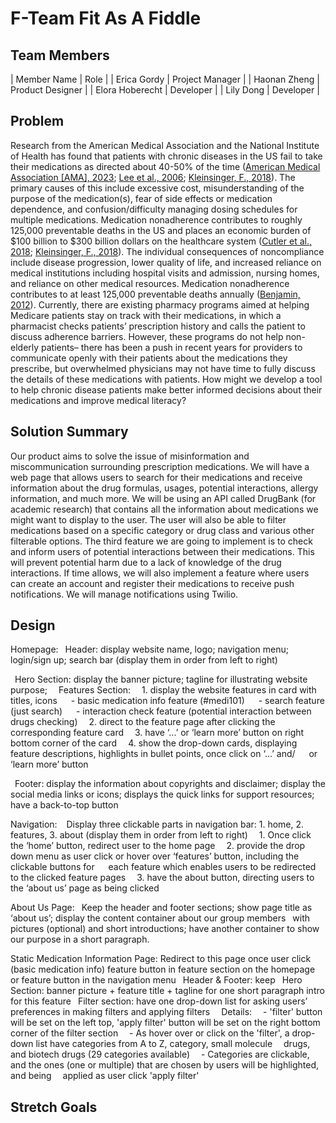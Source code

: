 # F-Team Fit As A Fiddle

## Team Members  
| Member Name | Role | 
| Erica Gordy | Project Manager |
| Haonan Zheng | Product Designer |
| Elora Hoberecht | Developer |
| Lily Dong | Developer | 

## Problem
Research from the American Medical Association and the National Institute of Health has found that patients with chronic diseases in the US fail to take their medications as directed about 40-50% of the time ([American Medical Association [AMA], 2023](https://www.ama-assn.org/delivering-care/patient-support-advocacy/8-reasons-patients-dont-take-their-medications#:~:text=Medication%20nonadherence%E2%80%94when%20patients%20don,for%20patients%20with%20chronic%20disease.); [Lee et al., 2006](https://jamanetwork.com/journals/jama/article-abstract/204402); [Kleinsinger, F., 2018](https://www.ncbi.nlm.nih.gov/pmc/articles/PMC6045499/)). The primary causes of this include excessive cost, misunderstanding of the purpose of the medication(s), fear of side effects or medication dependence, and confusion/difficulty managing dosing schedules for multiple medications. Medication nonadherence contributes to roughly 125,000 preventable deaths in the US and places an economic burden of $100 billion to $300 billion dollars on the healthcare system ([Cutler et al., 2018](https://pubmed.ncbi.nlm.nih.gov/29358417/); [Kleinsinger, F., 2018](https://www.ncbi.nlm.nih.gov/pmc/articles/PMC6045499/)). The individual consequences of noncompliance include disease progression, lower quality of life, and increased reliance on medical institutions including hospital visits and admission, nursing homes, and reliance on other medical resources. Medication nonadherence contributes to at least 125,000 preventable deaths annually ([Benjamin, 2012](https://www.ncbi.nlm.nih.gov/pmc/articles/PMC3234383/)). Currently, there are existing pharmacy programs aimed at helping Medicare patients stay on track with their medications, in which a pharmacist checks patients’ prescription history and calls the patient to discuss adherence barriers. However, these programs do not help non-elderly patients– there has been a push in recent years for providers to communicate openly with their patients about the medications they prescribe, but overwhelmed physicians may not have time to fully discuss the details of these medications with patients. How might we develop a tool to help chronic disease patients make better informed decisions about their medications and improve medical literacy?

## Solution Summary
Our product aims to solve the issue of misinformation and miscommunication surrounding prescription medications. We will have a web page that allows users to search for their medications and receive information about the drug formulas, usages, potential interactions, allergy information, and much more. We will be using an API called DrugBank (for academic research) that contains all the information about medications we might want to display to the user. The user will also be able to filter medications based on a specific category or drug class and various other filterable options. The third feature we are going to implement is to check and inform users of potential interactions between their medications. This will prevent potential harm due to a lack of knowledge of the drug interactions. If time allows, we will also implement a feature where users can create an account and register their medications to receive push notifications. We will manage notifications using Twilio. 

## Design 
Homepage: 
&ensp;Header: display website name, logo; navigation menu; login/sign up; search bar (display them in order from left to right)

&ensp;Hero Section: display the banner picture; tagline for illustrating website purpose;
&ensp;&ensp;Features Section: 
&ensp;&ensp;1. display the website features in card with titles, icons
&ensp;&ensp;	- basic medication info feature (#medi101)
&ensp;&ensp;	- search feature (just search)
&ensp;&ensp;	- interaction check feature (potential interaction between drugs checking)
&ensp;&ensp;2. direct to the feature page after clicking the corresponding feature card
&ensp;&ensp;3. have ‘...’ or ‘learn more’ button on right bottom corner of the card
&ensp;&ensp;4. show the drop-down cards, displaying feature descriptions, highlights  in bullet points, once click on ‘...’ and/
&ensp;&ensp;    or ‘learn more’ button

&ensp;Footer: display the information about copyrights and disclaimer; display the social media links or icons; displays the quick links for support resources; have a back-to-top button

Navigation: 
&ensp; Display three clickable parts in navigation bar: 1. home, 2. features, 3. about (display them in order from left to right)
&ensp;&ensp;1. Once click the ‘home’ button, redirect user to the home page
&ensp;&ensp;2. provide the drop down menu as user click or hover over ‘features’ button, including the clickable buttons for 
&ensp;&ensp; each feature which enables users to be redirected to the clicked feature pages
&ensp;&ensp;3. have the about button, directing users to the ‘about us’ page as being clicked

About Us Page:
&ensp;Keep the header and footer sections; show page title as ‘about us’; display the content container about our group members 
&ensp;with pictures (optional) and short introductions; have another container to show our purpose in a short paragraph.

Static Medication Information Page:
Redirect to this page once user click (basic medication info) feature button in feature section on the homepage or feature button in the navigation menu
&ensp;Header & Footer: keep
&ensp;Hero Section: banner picture + feature title + tagline for one short paragraph intro for this feature
&ensp;Filter section: have one drop-down list for asking users’ preferences in making filters and  applying filters
&ensp;&ensp;Details:
&ensp;&ensp;- 'filter' button will be set on the left top, 'apply filter' button will be set on the right 
bottom corner of the filter section
&ensp;&ensp;- As hover over or click on the 'filter', a drop-down list have categories from A to Z, category, small molecule 
&ensp;&ensp;drugs, and biotech drugs (29 categories available)
&ensp;&ensp;- Categories are clickable, and the ones (one or multiple) that are chosen by users will be  highlighted, and being 
&ensp;&ensp;applied as user click 'apply filter'
&ensp;
&ensp;
&ensp;&ensp;

## Stretch Goals
